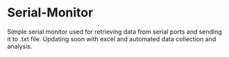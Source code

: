 # Serial-Monitor
Simple serial monitor used for retrieving data from serial ports and sending it to .txt file. Updating soon with excel and automated data collection and analysis. 
